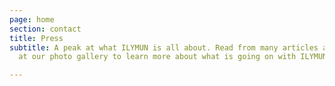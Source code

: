 ```yaml
---
page: home
section: contact
title: Press
subtitle: A peak at what ILYMUN is all about. Read from many articles and take a look
  at our photo gallery to learn more about what is going on with ILYMUN.

---
```


